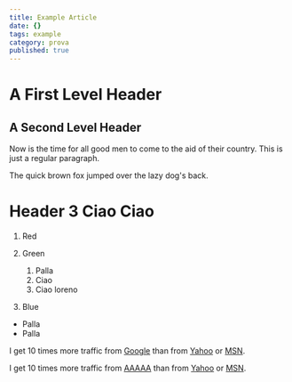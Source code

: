 ```yaml
---
title: Example Article
date: {}
tags: example
category: prova
published: true
---
```


A First Level Header
====================

A Second Level Header
---------------------

Now is the time for all good men to come to
the aid of their country. This is just a
regular paragraph.

The quick brown fox jumped over the lazy
dog's back.

# Header 3 Ciao Ciao


1.  Red
2.  Green
    1. Palla
    2. Ciao
    3. Ciao
    loreno

3.  Blue

- Palla
- Palla


I get 10 times more traffic from [Google][1] than from
[Yahoo][2] or [MSN][3].


I get 10 times more traffic from [AAAAA][1] than from
[Yahoo][2] or [MSN][3].


[1]: http://google.com/        "Google"
[2]: http://search.yahoo.com/  "Yahoo Search"
[3]: http://search.msn.com/    "MSN Search"
